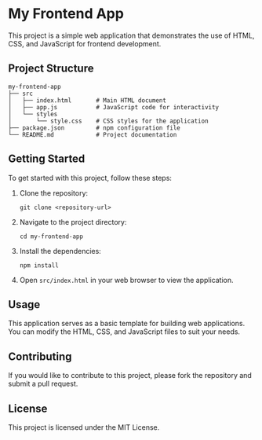 # My Frontend App

This project is a simple web application that demonstrates the use of HTML, CSS, and JavaScript for frontend development.

## Project Structure

```
my-frontend-app
├── src
│   ├── index.html       # Main HTML document
│   ├── app.js           # JavaScript code for interactivity
│   └── styles
│       └── style.css    # CSS styles for the application
├── package.json         # npm configuration file
└── README.md            # Project documentation
```

## Getting Started

To get started with this project, follow these steps:

1. Clone the repository:
   ```
   git clone <repository-url>
   ```

2. Navigate to the project directory:
   ```
   cd my-frontend-app
   ```

3. Install the dependencies:
   ```
   npm install
   ```

4. Open `src/index.html` in your web browser to view the application.

## Usage

This application serves as a basic template for building web applications. You can modify the HTML, CSS, and JavaScript files to suit your needs.

## Contributing

If you would like to contribute to this project, please fork the repository and submit a pull request.

## License

This project is licensed under the MIT License.